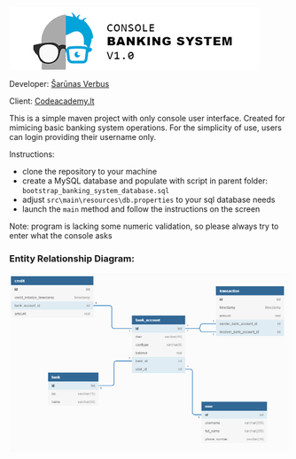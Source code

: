 ![App logo](/src/res/banner.jpg)

Developer: [Šarūnas Verbus](https://www.linkedin.com/in/sarunas-verbus/)

Client: [Codeacademy.lt](https://www.codeacademy.lt/)

This is a simple maven project with only console user interface.
Created for mimicing basic banking system operations.
For the simplicity of use, users can login providing their username only.

Instructions: 
* clone the repository to your machine
* create a MySQL database and populate with script in parent folder: `bootstrap_banking_system_database.sql`
* adjust `src\main\resources\db.properties` to your sql database needs
* launch the `main` method and follow the instructions on the screen

Note: program is lacking some numeric validation, so please always try to enter what the console asks

### Entity Relationship Diagram:

![ERD](/src/res/erd.jpg)

